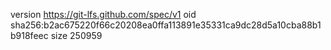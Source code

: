 version https://git-lfs.github.com/spec/v1
oid sha256:b2ac675220f66c20208ea0ffa113891e35331ca9dc28d5a10cba88b1b918feec
size 250959
